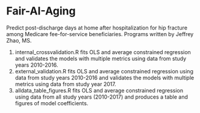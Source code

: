 # Fair-AI-Aging
Predict post-discharge days at home after hospitalization for hip fracture among Medicare fee-for-service beneficiaries. Programs written by Jeffrey Zhao, MS.

1. internal_crossvalidation.R fits OLS and average constrained regression and validates the models with multiple metrics using data from study years 2010-2016.
2. external_validation.R fits OLS and average constrained regression using data from study years 2010-2016 and validates the models with multiple metrics using data from study year 2017.
3. alldata_table_figures.R fits OLS and average constrained regression using data from all study years (2010-2017) and produces a table and figures of model coefficients.
